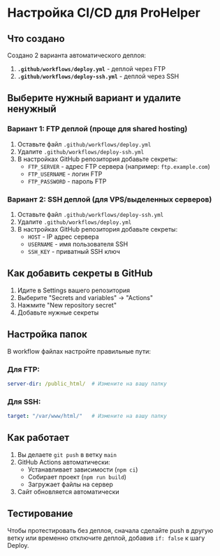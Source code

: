# Настройка CI/CD для ProHelper

## Что создано

Создано 2 варианта автоматического деплоя:

1. **`.github/workflows/deploy.yml`** - деплой через FTP
2. **`.github/workflows/deploy-ssh.yml`** - деплой через SSH

## Выберите нужный вариант и удалите ненужный

### Вариант 1: FTP деплой (проще для shared hosting)

1. Оставьте файл `.github/workflows/deploy.yml`
2. Удалите `.github/workflows/deploy-ssh.yml`
3. В настройках GitHub репозитория добавьте секреты:
   - `FTP_SERVER` - адрес FTP сервера (например: `ftp.example.com`)
   - `FTP_USERNAME` - логин FTP
   - `FTP_PASSWORD` - пароль FTP

### Вариант 2: SSH деплой (для VPS/выделенных серверов)

1. Оставьте файл `.github/workflows/deploy-ssh.yml`  
2. Удалите `.github/workflows/deploy.yml`
3. В настройках GitHub репозитория добавьте секреты:
   - `HOST` - IP адрес сервера
   - `USERNAME` - имя пользователя SSH
   - `SSH_KEY` - приватный SSH ключ

## Как добавить секреты в GitHub

1. Идите в Settings вашего репозитория
2. Выберите "Secrets and variables" → "Actions"
3. Нажмите "New repository secret"
4. Добавьте нужные секреты

## Настройка папок

В workflow файлах настройте правильные пути:

### Для FTP:
```yaml
server-dir: /public_html/  # Измените на вашу папку
```

### Для SSH:
```yaml
target: "/var/www/html/"   # Измените на вашу папку
```

## Как работает

1. Вы делаете `git push` в ветку `main`
2. GitHub Actions автоматически:
   - Устанавливает зависимости (`npm ci`)
   - Собирает проект (`npm run build`)
   - Загружает файлы на сервер
3. Сайт обновляется автоматически

## Тестирование

Чтобы протестировать без деплоя, сначала сделайте push в другую ветку или временно отключите деплой, добавив `if: false` к шагу Deploy. 